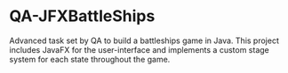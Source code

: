 # QA-JFXBattleShips

Advanced task set by QA to build a battleships game in Java.
This project includes JavaFX for the user-interface and implements a custom stage system for each state throughout the game.
